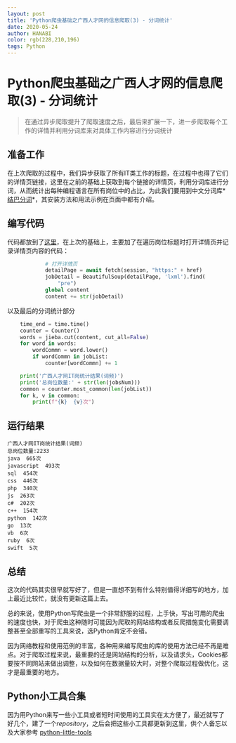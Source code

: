 ```yaml
---
layout: post
title: 'Python爬虫基础之广西人才网的信息爬取(3) - 分词统计'
date: 2020-05-24
author: HANABI
color: rgb(228,210,196)
tags: Python
---
```

# Python爬虫基础之广西人才网的信息爬取(3) - 分词统计

> 在通过异步爬取提升了爬取速度之后，最后来扩展一下，进一步爬取每个工作的详情并利用分词库来对具体工作内容进行分词统计

## 准备工作

在上次爬取的过程中，我们异步获取了所有IT类工作的标题，在过程中也得了它们的详情页链接，这里在之前的基础上获取到每个链接的详情页，利用分词库进行分词，从而统计出每种编程语言在所有岗位中的占比，为此我们要用到中文分词库*[结巴分词](https://github.com/fxsjy/jieba)*，其安装方法和用法示例在页面中都有介绍。


## 编写代码

代码都放到了[这里](https://github.com/GadHao/gxrc_crawler)，在上次的基础上，主要加了在遍历岗位标题时打开详情页并记录详情页内容的代码：

```python
            # 打开详情页
            detailPage = await fetch(session, "https:" + href)
            jobDetail = BeautifulSoup(detailPage, 'lxml').find(
                "pre")
            global content
            content += str(jobDetail)
```

以及最后的分词统计部分

```python
    time_end = time.time()
    counter = Counter()
    words = jieba.cut(content, cut_all=False)
    for word in words:
        wordCommn = word.lower()
        if wordCommn in jobList:
            counter[wordCommn] += 1

    print('广西人才网IT岗统计结果(词频)')
    print('总岗位数量:' + str(len(jobsNum)))
    common = counter.most_common(len(jobList))
    for k, v in common:
        print(f"{k}  {v}次")
```

## 运行结果

```
广西人才网IT岗统计结果(词频)
总岗位数量:2233
java  665次
javascript  493次
sql  454次
css  446次
php  340次
js  263次
c#  202次
c++  154次
python  142次
go  13次
vb  6次
ruby  6次
swift  5次
```

## 总结

这次的代码其实很早就写好了，但是一直想不到有什么特别值得详细写的地方，加上最近比较忙，就没有更新这篇上去。

总的来说，使用Python写爬虫是一个非常舒服的过程，上手快，写出可用的爬虫的速度也快，对于爬虫这种随时可能因为爬取的网站结构或者反爬措施变化需要调整甚至全部重写的工具来说，选Python肯定不会错。

因为网络教程和使用范例的丰富，各种用来编写爬虫的库的使用方法已经不再是难点。对于爬取过程来说，最重要的还是网站结构的分析，以及请求头，Cookies都要按不同网站来做出调整，以及如何在数据量较大时，对整个爬取过程做优化，这才是最重要的地方。

## Python小工具合集

因为用Python来写一些小工具或者短时间使用的工具实在太方便了，最近就写了好几个，建了一个*repository*，之后会把这些小工具都更新到这里，供个人备忘以及大家参考
[python-little-tools](https://github.com/GadHao/python-little-tools)